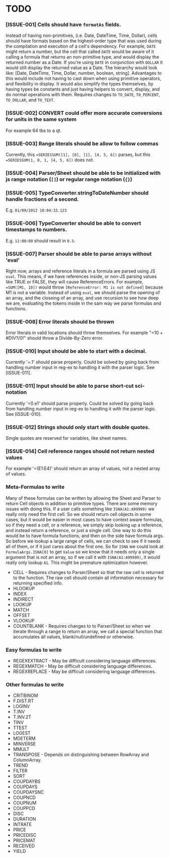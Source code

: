 # TODO


### [ISSUE-001] Cells should have `formatAs` fields.
Instead of having non-primitives, (i.e. Date, DateTime, Time, Dollar), cells should have formats based on the highest-order type that was used during the compilation and execution of a cell's dependency. For example, `DATE` might return a number, but the cell that called `DATE` would be aware of it calling a formula that returns an non-primitive type, and would display the returned number as a Date. If you're using `DATE` in conjunction with `DOLLAR` it would still display the returned value as a Date. The hierarchy would look like: [Date, DateTime, Time, Dollar, number, boolean, string]. Advantages to this would include not having to cast down when using primitive operators, and flexibility in display. It would also simplify the types themselves, by having types be constants and just having helpers to convert, display, and do normal operations with them. Requires changes to `TO_DATE`, `TO_PERCENT`, `TO_DOLLAR`, and `TO_TEXT`.


### [ISSUE-002] CONVERT could offer more accurate conversions for units in the same system
For example 64 tbs to a qt.


### [ISSUE-003] Range literals should be allow to follow commas
Currently, this `=SERIESSUM([1], [0], [1], [4, 5, 6])` parses, but this `=SERIESSUM(1, 0, 1, [4, 5, 6])` does not.


### [ISSUE-004] Parser/Sheet should be able to be initialized with js range notation (`[]`) or regular range notation (`{}`)


### [ISSUE-005] TypeConverter.stringToDateNumber should handle fractions of a second.
E.g. `01/09/2012 10:04:33.123`


### [ISSUE-006] TypeConverter should be able to convert timestamps to numbers.
E.g. `12:00:00` should result in `0.5`.


### [ISSUE-007] Parser should be able to parse arrays without 'eval'
Right now, arrays and reference literals in a formula are parsed using JS `eval`. This means, if we have references inside, or non-JS parsing values like TRUE or FALSE, they will cause ReferenceErrors. For example, `=SUM([M1, 10])` would throw `[ReferenceError: M1 is not defined]` because M1 is not a variable. Instead of using `eval`, we should parse the opening of an array, and the closeing of an array, and use recursion to see how deep we are, evaluating the tokens inside in the sam way we parse formulas and functions.


### [ISSUE-008] Error literals should be thrown
Error literals in valid locations should throw themselves. For example "=10 + #DIV?/0!" should throw a Divide-By-Zero error.

### [ISSUE-010] Input should be able to start with a decimal.
Currently '=.1' should parse properly. Could be solved by going back from handling number input in reg-ex to handling it with the parser logic. See [ISSUE-011].


### [ISSUE-011] Input should be able to parse short-cut sci-notation
Currently '=0.e1' should parse properly.  Could be solved by going back from handling number input in reg-ex to handling it with the parser logic. See [ISSUE-010].


### [ISSUE-012] Strings should only start with double quotes.
Single quotes are reserved for variables, like sheet names.


### [ISSUE-014] Cell reference ranges should not return nested values
For example '=(E1:E4)' should return an array of values, not a nested array of values.


### Meta-Formulas to write
Many of these formulas can be written by allowing the Sheet and Parser to return Cell objects in addition to primitive types. There are some memory issues with doing this. If a user calls something like `ISNA(A1:A99999)` we really only need the first cell. So we should return cell objects in some cases, but it would be easier in most cases to have context aware formulas, so if they need a cell, or a reference, we simply skip looking up a reference, and instead return a reference, or just a single cell. One way to do this would be to have formula functions, and then on the side have formula args. So before we lookup a large range of cells, we can check to see if it needs all of them, or if it just cares about the first one. So for `ISNA` we could look at `FormulaArgs.ISNA[0]` to get `Value` so we know that it needs only a single argument that is not an array, so if we call it with `ISNA(A1:A99999)`, it would really only lookup `A1`. This might be premature optimization however.

* CELL - Requires changes to Parser/Sheet so that the raw cell is returned to the function. The raw cell should contain all information necessary for returning specified info.
* HLOOKUP
* INDEX
* INDIRECT
* LOOKUP
* MATCH
* OFFSET
* VLOOKUP
* COUNTBLANK - Requires changes to to Parser/Sheet so when we iterate through a range to return an array, we call a special function that accumulates all values, blank/null/undefined or otherwise.


### Easy formulas to write
* REGEXEXTRACT - May be difficult considering language differences.
* REGEXMATCH - May be difficult considering language differences.
* REGEXREPLACE - May be difficult considering language differences.

### Other formulas to write
* CRITBINOM
* F.DIST.RT
* LOGINV
* T.INV
* T.INV.2T
* TINV
* TTEST
* LOGEST
* MDETERM
* MINVERSE
* MMULT
* TRANSPOSE - Depends on distinguishing between RowArray and ColumnArray.
* TREND
* FILTER
* SORT
* COUPDAYBS
* COUPDAYS
* COUPDAYSNC
* COUPNCD
* COUPNUM
* COUPPCD
* DISC
* DURATION
* INTRATE
* PRICE
* PRICEDISC
* PRICEMAT
* RECEIVED
* YIELD
